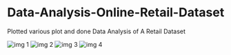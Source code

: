 # Data-Analysis-Online-Retail-Dataset
Plotted various plot and done Data Analysis of A Retail Dataset 


![img 1](https://user-images.githubusercontent.com/62906038/122762101-95912700-d2ba-11eb-83a5-e960cfae4bc9.png)
![img 2](https://user-images.githubusercontent.com/62906038/122762123-9aee7180-d2ba-11eb-8e91-1b798d7b6f54.png)
![img 3](https://user-images.githubusercontent.com/62906038/122762133-9d50cb80-d2ba-11eb-87e3-5412b41ab5cf.png)
![img 4](https://user-images.githubusercontent.com/62906038/122762136-9e81f880-d2ba-11eb-9324-a8d3688fe0a7.png)


